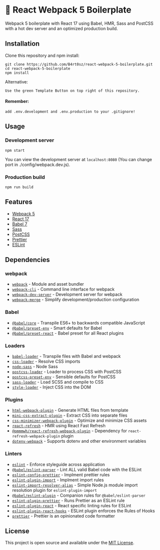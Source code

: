 # :page_facing_up: React Webpack 5 Boilerplate

Webpack 5 boilerplate with React 17 using Babel, HMR, Sass and PostCSS with a hot dev server and an optimized production build.

## Installation

Clone this repository and npm install:

```
git clone https://github.com/B4rt0sz/react-webpack-5-boilerplate.git
cd react-webpack-5-boilerplate
npm install
```

Alternative:

```
Use the green Template Button on top right of this repository.
```

#### Remember:

```
add .env.development and .env.production to your .gitignore!
```

## Usage

### Development server

```
npm start
```

You can view the development server at `localhost:8080` (You can change port in ./config/webpack.dev.js).

### Production build

```
npm run build
```

## Features

- [Webpack 5](https://webpack.js.org/)
- [React 17](https://reactjs.org/)
- [Babel 7](https://babeljs.io/)
- [Sass](https://sass-lang.com/)
- [PostCSS](https://postcss.org/)
- [Prettier](https://prettier.io/)
- [ESLint](https://eslint.org/)

## Dependencies

### webpack

- [`webpack`](https://github.com/webpack/webpack) - Module and asset bundler
- [`webpack-cli`](https://github.com/webpack/webpack-cli) - Command line interface for webpack
- [`webpack-dev-server`](https://github.com/webpack/webpack-dev-server) - Development server for webpack
- [`webpack-merge`](https://github.com/survivejs/webpack-merge) - Simplify development/production configuration

### Babel

- [`@babel/core`](https://www.npmjs.com/package/@babel/core) - Transpile ES6+ to backwards compatible JavaScript
- [`@babel/preset-env`](https://babeljs.io/docs/en/babel-preset-env) - Smart defaults for Babel
- [`@babel/preset-react`](https://babeljs.io/docs/en/babel-preset-react) - Babel preset for all React plugins

### Loaders

- [`babel-loader`](https://webpack.js.org/loaders/babel-loader/) - Transpile files with Babel and webpack
- [`css-loader`](https://webpack.js.org/loaders/css-loader/) - Resolve CSS imports
- [`node-sass`](https://github.com/sass/node-sass) - Node Sass
- [`postcss-loader`](https://webpack.js.org/loaders/postcss-loader/) - Loader to process CSS with PostCSS
- [`postcss-preset-env`](https://www.npmjs.com/package/postcss-preset-env) - Sensible defaults for PostCSS
- [`sass-loader`](https://webpack.js.org/loaders/sass-loader/) - Load SCSS and compile to CSS
- [`style-loader`](https://webpack.js.org/loaders/style-loader/) - Inject CSS into the DOM

### Plugins

- [`html-webpack-plugin`](https://github.com/jantimon/html-webpack-plugin) - Generate HTML files from template
- [`mini-css-extract-plugin`](https://github.com/webpack-contrib/mini-css-extract-plugin) - Extract CSS into separate files
- [`css-minimizer-webpack-plugin`](https://github.com/webpack-contrib/css-minimizer-webpack-plugin) - Optimize and minimize CSS assets
- [`react-refresh`](https://github.com/pmmmwh/react-refresh-webpack-plugin) - HMR using React Fast Refresh
- [`@pmmmwh/react-refresh-webpack-plugin`](https://github.com/pmmmwh/react-refresh-webpack-plugin) - Dependency for `react-refresh-webpack-plugin` plugin
- [`dotenv-webpack`](https://github.com/mrsteele/dotenv-webpack) - Supports dotenv and other environment variables

### Linters

- [`eslint`](https://github.com/eslint/eslint) - Enforce styleguide across application
- [`@babel/eslint-parser`](https://github.com/babel/babel-eslint) - Lint ALL valid Babel code with the ESLint
- [`eslint-config-prettier`](https://github.com/prettier/eslint-config-prettier) - Implment prettier rules
- [`eslint-plugin-import`](https://github.com/benmosher/eslint-plugin-import) - Implment import rules
- [`eslint-import-resolver-alias`](https://www.npmjs.com/package/eslint-import-resolver-alias) - Simple Node.js module import resolution plugin for `eslint-plugin-import`
- [`@babel/eslint-plugin`](https://github.com/babel/babel/tree/main/eslint/babel-eslint-plugin) - Companion rules for `@babel/eslint-parser`
- [`eslint-plugin-prettier`](https://github.com/prettier/eslint-plugin-prettier) - Runs Prettier as an ESLint rule
- [`eslint-plugin-react`](https://github.com/yannickcr/eslint-plugin-react) - React specific linting rules for ESLint
- [`eslint-plugin-react-hooks`](https://github.com/facebook/react/tree/master/packages/eslint-plugin-react-hooks) - ESLint plugin enforces the Rules of Hooks
- [`prettier`](https://github.com/prettier/prettier) - Prettier is an opinionated code formatter

## License

This project is open source and available under the [MIT License](LICENSE).
